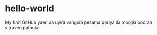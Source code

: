 # hello-world
My first GitHub
yaen da uyira vangura pesama poriya ila moojila pooran vitruven pathuka 

